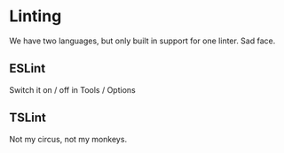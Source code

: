 # Linting

We have two languages, but only built in support for one linter. Sad face.

## ESLint
Switch it on / off in Tools / Options

## TSLint
Not my circus, not my monkeys.
